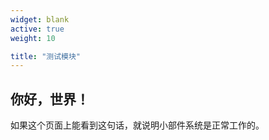```yaml
---
widget: blank
active: true
weight: 10

title: "测试模块"
---
```


## 你好，世界！

如果这个页面上能看到这句话，就说明小部件系统是正常工作的。